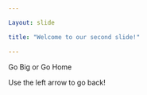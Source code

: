 ```yaml
---

Layout: slide

title: "Welcome to our second slide!"

---
```


Go Big or Go Home

 Use the left arrow to go back!
